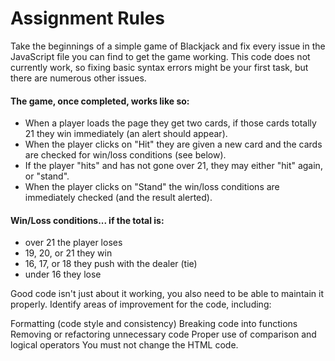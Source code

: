 # Assignment Rules

Take the beginnings of a simple game of Blackjack and fix every issue in the JavaScript file you can find to get the game working. This code does not currently work, so fixing basic syntax errors might be your first task, but there are numerous other issues.

#### The game, once completed, works like so:
- When a player loads the page they get two cards, if those cards totally 21 they win immediately (an alert should appear).
- When the player clicks on "Hit" they are given a new card and the cards are checked for win/loss conditions (see below).
- If the player "hits" and has not gone over 21, they may either "hit" again, or "stand".
- When the player clicks on "Stand" the win/loss conditions are immediately checked (and the result alerted).

#### Win/Loss conditions... if the total is:
- over 21 the player loses
- 19, 20, or 21 they win
- 16, 17, or 18 they push with the dealer (tie)
- under 16 they lose

Good code isn't just about it working, you also need to be able to maintain it properly. Identify areas of improvement for the code, including:

Formatting (code style and consistency)
Breaking code into functions
Removing or refactoring unnecessary code
Proper use of comparison and logical operators
You must not change the HTML code.
